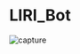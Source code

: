 # LIRI_Bot
![capture](https://user-images.githubusercontent.com/38058907/48323240-30043680-e5f9-11e8-9352-4d0ecc128e01.PNG)
